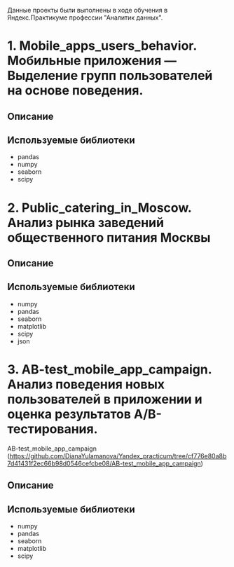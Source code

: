 Данные проекты были выполнены в ходе обучения в Яндекс.Практикуме профессии "Аналитик данных".
# 1. Mobile_apps_users_behavior. Мобильные приложения — Выделение групп пользователей на основе поведения.

## Описание

## Используемые библиотеки

- pandas
- numpy
- seaborn
- scipy
  
# 2. Public_catering_in_Moscow. Анализ рынка заведений общественного питания Москвы

## Описание

## Используемые библиотеки

- numpy
- pandas
- seaborn
- matplotlib
- scipy
- json

# 3. AB-test_mobile_app_campaign. Анализ поведения новых пользователей в приложении и оценка результатов А/В-тестирования.
AB-test_mobile_app_campaign (https://github.com/DianaYulamanova/Yandex_practicum/tree/cf776e80a8b7d41431f2ec66b98d0546cefcbe08/AB-test_mobile_app_campaign)
## Описание
  
## Используемые библиотеки

- numpy
- pandas
- seaborn
- matplotlib
- scipy
